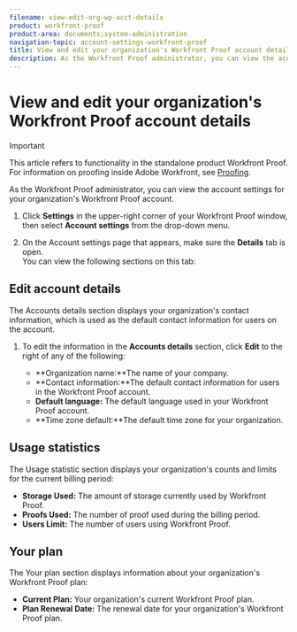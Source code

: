 ```yaml
---
filename: view-edit-org-wp-acct-details
product: workfront-proof
product-area: documents;system-administration
navigation-topic: account-settings-workfront-proof
title: View and edit your organization's Workfront Proof account details
description: As the Workfront Proof administrator, you can view the account settings for your organization's Workfront Proof account.
---
```


# View and edit your organization's Workfront Proof account details

>[!IMPORTANT]
>
>This article refers to functionality in the standalone product Workfront Proof. For information on proofing inside Adobe Workfront, see [Proofing](../../../review-and-approve-work/proofing/proofing.md).

As the Workfront Proof administrator, you can view the account settings for your organization's Workfront Proof account.

1. Click **Settings** in the upper-right corner of your Workfront Proof window, then select **Account settings** from the drop-down menu.

1. On the Account settings page that appears, make sure the **Details** tab is open.  
   You can view the following sections on this&nbsp;tab:

## Edit account details

The Accounts details section displays&nbsp;your&nbsp;organization's contact information, which is used as the default contact information for users on the account.&nbsp;

1. To edit the information in the **Accounts details** section, click **Edit**&nbsp;to the right of any of the following:

   * **Organization name:**The name of your company.&nbsp;
   * **Contact information:**The default contact information for users in the Workfront Proof account.
   * **Default language:** The default language used in your Workfront Proof account.
   * **Time zone default:**The default time zone for your organization.

## Usage statistics

The Usage statistic section displays your organization's counts and limits for the current billing period:

* **Storage Used:** The amount of storage currently used by Workfront Proof.
* **Proofs Used:** The number of proof used during the billing period.
* **Users Limit:** The number of users using Workfront Proof.

## Your plan

The Your plan section displays information about your organization's Workfront Proof plan:

* **Current Plan:**&nbsp;Your organization's current Workfront Proof plan.
* **Plan Renewal Date:**&nbsp;The renewal date for your organization's Workfront Proof plan.

